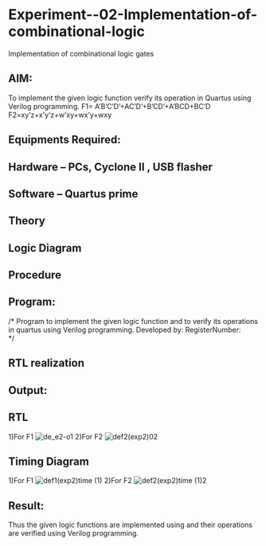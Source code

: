 # Experiment--02-Implementation-of-combinational-logic
Implementation of combinational logic gates
 
## AIM:
To implement the given logic function verify its operation in Quartus using Verilog programming.
 F1= A’B’C’D’+AC’D’+B’CD’+A’BCD+BC’D
F2=xy’z+x’y’z+w’xy+wx’y+wxy
 
 
 
## Equipments Required:
## Hardware – PCs, Cyclone II , USB flasher
## Software – Quartus prime


## Theory
 

## Logic Diagram
## Procedure
## Program:
/*
Program to implement the given logic function and to verify its operations in quartus using Verilog programming.
Developed by: 
RegisterNumber:  
*/
## RTL realization

## Output:
## RTL
1)For F1
![de_e2-o1](https://github.com/Thirukaalathessvarar-S/Experiment--02-Implementation-of-combinational-logic-/assets/121166390/3bf4ab7e-970e-4c62-b4ab-fc9e5922f0bc)
2)For F2
![def2(exp2)02](https://github.com/Thirukaalathessvarar-S/Experiment--02-Implementation-of-combinational-logic-/assets/121166390/b05c5bfd-58c2-4dc3-ba5a-aa3aa7236554)

## Timing Diagram
1)For F1
![def1(exp2)time (1)](https://github.com/Thirukaalathessvarar-S/Experiment--02-Implementation-of-combinational-logic-/assets/121166390/04c9d8c6-ca13-4531-9d3f-ba77feb7d96a)
2)For F2
![def2(exp2)time (1)2](https://github.com/Thirukaalathessvarar-S/Experiment--02-Implementation-of-combinational-logic-/assets/121166390/480fafdd-b287-40e0-a62f-a8884484be2c)


## Result:
Thus the given logic functions are implemented using  and their operations are verified using Verilog programming.
